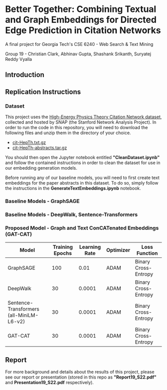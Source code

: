 # Better Together: Combining Textual and Graph Embeddings for Directed Edge Prediction in Citation Networks
A final project for Georgia Tech's CSE 6240 - Web Search & Text Mining

Group 19 - Christian Clark, Abhinav Gupta, Shashank Srikanth, Suryatej Reddy Vyalla

## Introduction

## Replication Instructions
### Dataset
This project uses the [High-Energy Physics Theory Citation Network dataset](https://snap.stanford.edu/data/cit-HepTh.html), collected and hosted by SNAP (the Stanford Network Analysis Project). In order to run the code in this repository, you will need to download the following files and unzip them in the directory of your choice.

- [cit-HepTh.txt.gz](https://snap.stanford.edu/data/cit-HepTh.txt.gz)
- [cit-HepTh-abstracts.tar.gz](https://snap.stanford.edu/data/cit-HepTh-abstracts.tar.gz)

You should then open the Jupyter notebook entitled **"CleanDataset.ipynb"** and follow the contained instructions in order to clean the dataset for use in our embedding generation models.

Before running any of our baseline models, you will need to first create text embeddings for the paper abstracts in this dataset. To do so, simply follow the instructions in the **GenerateTextEmbeddings.ipynb** notebook.

### Baseline Models - GraphSAGE

### Baseline Models - DeepWalk, Sentence-Transformers

### Proposed Model - Graph and Text ConCATenated Embeddings (GAT-CAT)

| Model | Training Epochs | Learning Rate | Optimizer | Loss Function |
|------|------|------|------|------|
| GraphSAGE | 100 | 0.01 | ADAM | Binary Cross-Entropy |
| DeepWalk | 30 | 0.0001 | ADAM | Binary Cross-Entropy |
| Sentence-Transformers (all-MiniLM-L6-v2) | 30 | 0.0001 | ADAM | Binary Cross-Entropy |
| GAT-CAT | 30 | 0.0001 | ADAM | Binary Cross-Entropy | 

## Report
For more background and details about the results of this project, please see our report or presentation (stored in this repo as **"Report19_S22.pdf"** and **Presentation19_S22.pdf** respectively).

